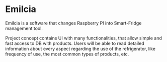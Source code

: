 # Emilcia
Emilcia is a software that changes Raspberry PI into Smart-Fridge management tool.

Project concept contains UI with many functionalities, that allow simple and fast access to DB with products.
Users will be able to read detailed information about every aspect regarding the use of the refrigerator, like frequency of use,  the most common types of products, etc.
